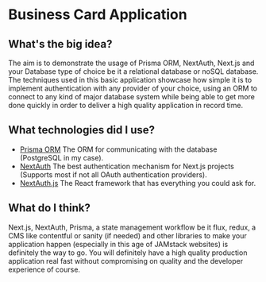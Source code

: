 # Business Card Application

## What's the big idea?

The aim is to demonstrate the usage of Prisma ORM, NextAuth, Next.js and your Database type of choice be it a relational database or noSQL database.
The techniques used in this basic application showcase how simple it is to implement authentication with any provider of your choice, using an ORM to connect to any kind of major database system while being able to get more done quickly in order to deliver a high quality application in record time.

## What technologies did I use?

- [Prisma ORM](https://prisma.io) The ORM for communicating with the database (PostgreSQL in my case).
- [NextAuth](https://next-auth.js.org) The best authentication mechanism for Next.js projects (Supports most if not all OAuth authentication providers).
- [NextAuth.js](https://nextjs.org) The React framework that has everything you could ask for.

## What do I think?

Next.js, NextAuth, Prisma, a state management workflow be it flux, redux, a CMS like contentful or sanity (if needed) and other libraries to make your application happen (especially in this age of JAMstack websites) is definitely the way to go. You will definitely have a high quality production application real fast without compromising on quality and the developer experience of course.
